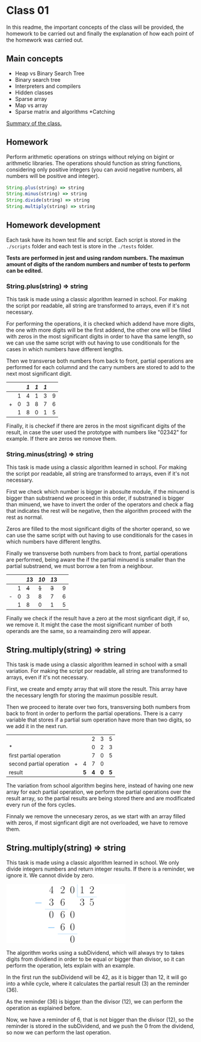 # Class 01
In this readme, the important concepts of the class will be provided, the homework to be carried out and finally the explanation of how each point of the homework was carried out.

## Main concepts
* Heap vs Binary Search Tree
* Binary search tree
* Interpreters and compilers
* Hidden classes
* Sparse array
* Map vs array
* Sparse matrix and algorithms
*Catching

[Summary of the class.](https://docs.google.com/document/d/1pHbHcZFxaiceiqwmq3UQTkFnHX94ACPrJdoJp2QkU5A/edit?usp=sharing)


## Homework
Perform arithmetic operations on strings without relying on bigint or arithmetic libraries. The operations should function as string functions, considering only positive integers (you can avoid negative numbers, all numbers will be positive and integer).
```js
String.plus(string) => string
String.minus(string) => string
String.divide(string) => string
String.multiply(string) => string
```

## Homework development

Each task have its hown test file and script. Each script is stored in the ```./scripts``` folder and each test is store in the ```./tests``` folder.

__Tests are performed in jest and using random numbers. The maximun amount of digits of the random numbers and number of tests to perform can be edited.__

### String.plus(string) => string 

This task is made using a classic algorithm learned in school. For making the script por readable, all string are transformed to arrays, even if it's not necessary.

For performing the operations, it is checked which addend have more digits, the one with more digits will be the first addend, the other one will be filled with zeros in the most significant digits in order to have tha same length, so we can use the same script with out having to use conditionals for the cases in which numbers have different lengths.

Then we transverse both numbers from back to front, partial operations are performed for each columnd and the carry numbers are stored to add to the next most significant digit.

|    |   | *1* | *1* | *1* |   | 
| -- | --| - | --| --| - |
|    | 1 | 4 | 1 | 3 | 9 |
| +  | 0 | 3 | 8 | 7 | 6 |
|    | 1 | 8 | 0 | 1 | 5 |

Finally, it is checkef if there are zeros in the most significant digits of the result, in case the user used the prototype with numbers like "02342" for example. If there are zeros we romove them.

### String.minus(string) => string 

This task is made using a classic algorithm learned in school. For making the script por readable, all string are transformed to arrays, even if it's not necessary.

First we check which number is bigger in abosulte module, if the minuend is bigger than substraend we proceed in this order, if substraned is bigger than minuend, we have to invert the order of the operators and check a flag that indicates the rest  will be negative, then the algorithm proceed with the rest as normal.

Zeros are filled to the most significant digits of the shorter operand, so we can use the same script with out having to use conditionals for the cases in which numbers have different lengths.

Finally we transverse both numbers from back to front, partial operations are performed, being aware the if the partial minuend is smaller than the partial substraend, we must borrow a ten from a neighbour.

|    |   | *1*3  | *10*   | *1*3 |   | 
| -- | --| -     | --    | --    | - |
|    | 1 | ~~4~~ | ~~1~~ | ~~3~~ | 9 |
| -  | 0 | 3     | 8     | 7     | 6 |
|    | 1 | 8     | 0     | 1     | 5 |

Finally we check if the result have a zero at the most signficant digit, if so, we remove it. It might the case the most significant number of both operands are the same, so a reamainding zero will appear.

## String.multiply(string) => string
This task is made using a classic algorithm learned in school with a small variation. For making the script por readable, all string are transformed to arrays, even if it's not necessary.

First, we create and empty array that will store the result. This array have the necessary length for storing the maximun possible result.

Then we proceed to iterate over two fors, transversing both numbers from back to front in order to perform the partial operations.
There is a carry variable that stores if a partial sum operation have more than two digits, so we add it in the next run. 

|    |   | |  |  |   | 
| -- | --| - | --| --| - |
|    |  |  | 2 | 3 | 5 |
| *  |  |  | 0 | 2 | 3 |
| first partial operation   |  | | 7 | 0 | 5 |
| second partial operation| + | 4| 7 | 0 |  |
|  result  |  | __5__| __4__ | __0__| __5__ |

The variation from school algorithm begins here, instead of having one new array for each partial operation, we perform the partial operations over the result array, so the partial results are being stored there and are modificated every run of the fors cycles.

Finnaly we remove the unnecesary zeros, as we start with an array filled with zeros, if most signficant digit are not overloaded, we have to remove them.

## String.multiply(string) => string

This task is made using a classic algorithm learned in school. We only divide integers numbers and return integer results. If there is a reminder, we ignore it. We cannot divide by zero.


![Divition example](./images/image.png)

The algorithm works using a subDividend, which will always try to takes digits from dividiend in order to be equal or bigger than divisor, so it can perform the operation, lets explain with an example. 

In the first run the subDividend will be 42, as it is bigger than 12, it will go into a while cycle, where it calculates the partial result (3) an the reminder (36).

As the reminder (36) is bigger than the divisor (12), we can perform the operation as explained before.

Now, we have a reminder of 6, that is not bigger than the divisor (12), so the reminder is stored in the subDividend, and we push the 0 from the dividend, so now we can perform the last operation.